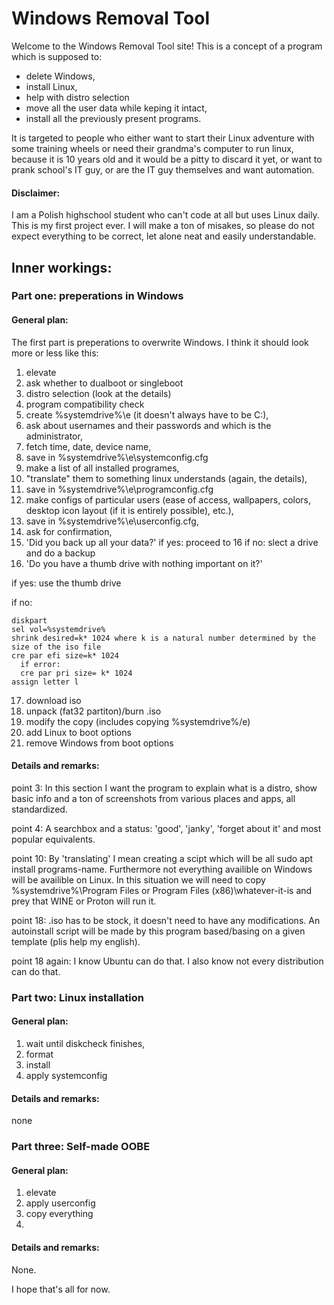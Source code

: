 # Windows Removal Tool
Welcome to the Windows Removal Tool site! This is a concept of a program which is supposed to:
- delete Windows,
- install Linux,
- help with distro selection
- move all the user data while keping it intact,
- install all the previously present programs.

It is targeted to people who either want to start their Linux adventure with some training wheels or need their grandma's computer to run linux, because it is 10 years old and it would be a pitty to discard it yet, or want to prank school's IT guy, or are the IT guy themselves and want automation.  

#### Disclaimer:
I am a Polish highschool student who can't code at all but uses Linux daily. This is my first project ever. I will make a ton of misakes, so please do not expect everything to be correct, let alone neat and easily understandable. 

## Inner workings:

### Part one: preperations in Windows

#### General plan:

The first part is preperations to overwrite Windows. I think it should look more or less like this:
1. elevate
2. ask whether to dualboot or singleboot
3. distro selection (look at the details)
4. program compatibility check
5. create %systemdrive%\e (it doesn't always have to be C:\),
6. ask about usernames and their passwords and which is the administrator,
7. fetch time, date, device name,
8. save in %systemdrive%\e\systemconfig.cfg 
9. make a list of all installed programes,
10. "translate" them to something linux understands (again, the details),
11. save in %systemdrive%\e\programconfig.cfg
12. make configs of particular users (ease of access, wallpapers, colors, desktop icon layout (if it is entirely possible), etc.),
13. save in %systemdrive%\e\userconfig.cfg,
14. ask for confirmation,
15. 'Did you back up all your data?'
  if yes: proceed to 16
  if no: slect a drive and do a backup
16. 'Do you have a thumb drive with nothing important on it?'

  if yes: use the thumb drive

  if no: 
 
    diskpart
    sel vol=%systemdrive%
    shrink desired=k* 1024 where k is a natural number determined by the size of the iso file
    cre par efi size=k* 1024
      if error:
      cre par pri size= k* 1024
    assign letter l
17. download iso
18. unpack (fat32 partiton)/burn .iso
19. modify the copy (includes copying %systemdrive%/e)
20. add Linux to boot options
21. remove Windows from boot options

#### Details and remarks:

point 3: In this section I want the program to explain what is a distro, show basic info and a ton of screenshots from various places and apps, all standardized.

point 4: A searchbox and a status: 'good', 'janky', 'forget about it' and most popular equivalents.

point 10: By 'translating' I mean creating a scipt which will be all sudo apt install programs-name. Furthermore not everything availible on Windows will be availible on Linux. In this situation we will need to copy %systemdrive%\Program Files or Program Files (x86)\whatever-it-is and prey that WINE or Proton will run it. 

point 18: .iso has to be stock, it doesn't need to have any modifications. An autoinstall script will be made by this program based/basing on a given template (plis help my english).

point 18 again: I know Ubuntu can do that. I also know not every distribution can do that.

### Part two: Linux installation

#### General plan:

1. wait until diskcheck finishes,
2. format 
3. install
4. apply systemconfig 

#### Details and remarks:

none

### Part three: Self-made OOBE

#### General plan:

1. elevate
2. apply userconfig
3. copy everything
4. 

#### Details and remarks:

None.

I hope that's all for now.

